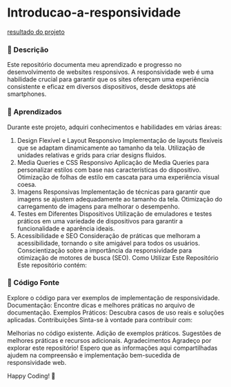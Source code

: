 # Introducao-a-responsividade

<a href="https://bruna15limaa.github.io/Introducao-a-responsividade/">resultado do projeto </a> 
### 🚀 Descrição

Este repositório documenta meu aprendizado e progresso no desenvolvimento de websites responsivos. A responsividade web é uma habilidade crucial para garantir que os sites ofereçam uma experiência consistente e eficaz em diversos dispositivos, desde desktops até smartphones.

### 🚀 Aprendizados

Durante este projeto, adquiri conhecimentos e habilidades em várias áreas:

1. Design Flexível e Layout Responsivo
Implementação de layouts flexíveis que se adaptam dinamicamente ao tamanho da tela.
Utilização de unidades relativas e grids para criar designs fluidos.
2. Media Queries e CSS Responsivo
Aplicação de Media Queries para personalizar estilos com base nas características do dispositivo.
Otimização de folhas de estilo em cascata para uma experiência visual coesa.
3. Imagens Responsivas
Implementação de técnicas para garantir que imagens se ajustem adequadamente ao tamanho da tela.
Otimização do carregamento de imagens para melhorar o desempenho.
4. Testes em Diferentes Dispositivos
Utilização de emuladores e testes práticos em uma variedade de dispositivos para garantir a funcionalidade e aparência ideais.
5. Acessibilidade e SEO
Consideração de práticas que melhoram a acessibilidade, tornando o site amigável para todos os usuários.
Conscientização sobre a importância da responsividade para otimização de motores de busca (SEO).
Como Utilizar Este Repositório
Este repositório contém:

### 🚀 Código Fonte
Explore o código para ver exemplos de implementação de responsividade.
Documentação: Encontre dicas e melhores práticas no arquivo de documentação.
Exemplos Práticos: Descubra casos de uso reais e soluções aplicadas.
Contribuições
Sinta-se à vontade para contribuir com:

Melhorias no código existente.
Adição de exemplos práticos.
Sugestões de melhores práticas e recursos adicionais.
Agradecimentos
Agradeço por explorar este repositório! Espero que as informações aqui compartilhadas ajudem na compreensão e implementação bem-sucedida de responsividade web.

Happy Coding! 🚀